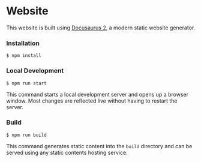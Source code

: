 # Website

This website is built using [Docusaurus 2](https://docusaurus.io/),
a modern static website generator.

### Installation

```
$ npm install
```

### Local Development

```
$ npm run start
```

This command starts a local development server and opens up a browser window.
Most changes are reflected live without having to restart the server.

### Build

```
$ npm run build
```

This command generates static content into the `build` directory and
can be served using any static contents hosting service.
